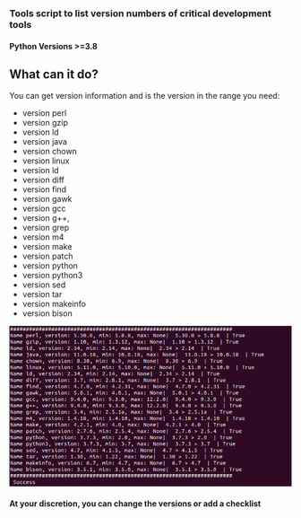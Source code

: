 ### Tools script to list version numbers of critical development tools

#### Python Versions >=3.8

## What can it do?
You can get version information and is the version in the range you need:
- version perl
- version gzip
- version ld
- version java
- version chown
- version linux
- version ld
- version diff
- version find
- version gawk
- version gcc
- version g++,
- version grep
- version m4
- version make
- version patch
- version python
- version python3
- version sed
- version tar
- version makeinfo
- version bison



![Result](assets/image-1.png)

#### At your discretion, you can change the versions or add a checklist
